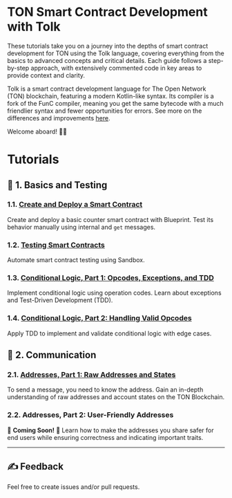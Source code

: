 # TON Smart Contract Development with Tolk

These tutorials take you on a journey into the depths of smart contract development for TON using the Tolk language, covering everything from the basics to advanced concepts and critical details. Each guide follows a step-by-step approach, with extensively commented code in key areas to provide context and clarity.

Tolk is a smart contract development language for The Open Network (TON) blockchain, featuring a modern Kotlin-like syntax. Its compiler is a fork of the FunC compiler, meaning you get the same bytecode with a much friendlier syntax and fewer opportunities for errors. See more on the differences and improvements [here](https://docs.ton.org/v3/documentation/smart-contracts/tolk/tolk-vs-func/in-detail).

Welcome aboard! 🏴‍☠️

# Tutorials

## 👶 1. Basics and Testing

### 1.1. [Create and Deploy a Smart Contract](1-1-create-smart-contract/README.md)

Create and deploy a basic counter smart contract with Blueprint. Test its behavior manually using internal and `get` messages.

### 1.2. [Testing Smart Contracts](1-2-tests/README.md)

Automate smart contract testing using Sandbox.

### 1.3. [Conditional Logic, Part 1: Opcodes, Exceptions, and TDD](1-3-opcodes-and-tdd-1/README.md)

Implement conditional logic using operation codes. Learn about exceptions and Test-Driven Development (TDD).

### 1.4. [Conditional Logic, Part 2: Handling Valid Opcodes](1-4-opcodes-and-tdd-2/README.md)

Apply TDD to implement and validate conditional logic with edge cases.

## 👦 2. Communication

### 2.1. [Addresses, Part 1: Raw Addresses and States](2-1-addresses-and-states-1/README.md)

To send a message, you need to know the address. Gain an in-depth understanding of raw addresses and account states on the TON Blockchain.

### 2.2. Addresses, Part 2: User-Friendly Addresses

🚧 **Coming Soon!** 🚧 Learn how to make the addresses you share safer for end users while ensuring correctness and indicating important traits.

---

## ✍️ Feedback

Feel free to create issues and/or pull requests.